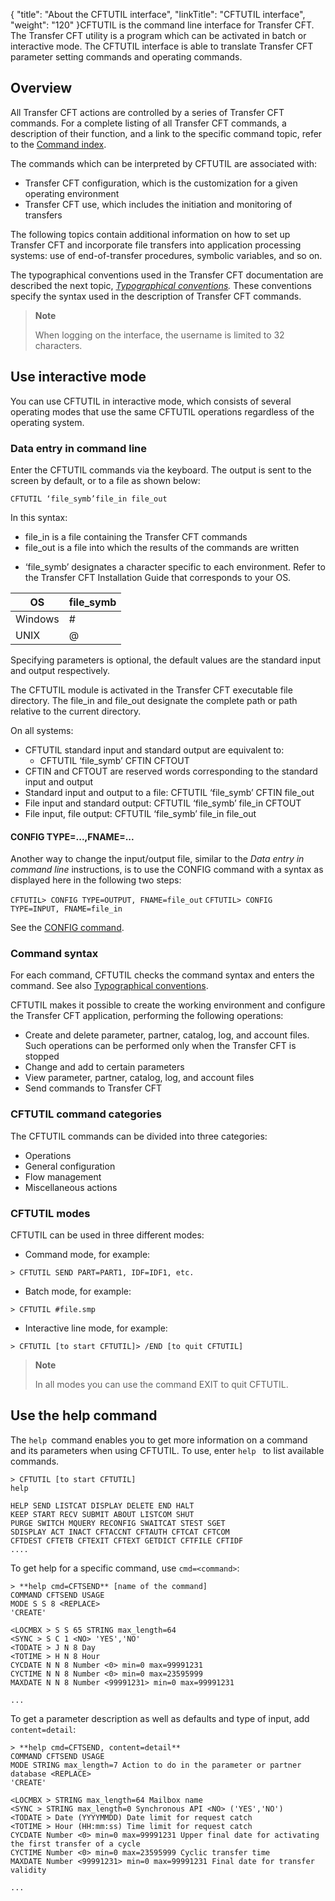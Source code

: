{
    "title": "About the CFTUTIL  interface",
    "linkTitle": "CFTUTIL interface",
    "weight": "120"
}CFTUTIL is the command line interface for Transfer CFT. The Transfer
CFT utility is a program which can be activated in batch or interactive
mode. The CFTUTIL interface is able to translate Transfer CFT parameter
setting commands and operating commands.

<span id="About_the_Command_line_interface_CFTUTIL"></span>

## Overview

All Transfer CFT actions are controlled
by a series of Transfer CFT commands. For a complete listing of all Transfer
CFT commands, a description of their function, and a link to the specific
command topic, refer to the [Command index](../command_summary).

The commands which can be interpreted by CFTUTIL are associated with:

- Transfer CFT configuration,
    which is the customization for a given operating environment
- Transfer CFT use,
    which includes the initiation and monitoring of transfers

The following topics contain additional information on how to set up
Transfer CFT and incorporate file transfers into application processing
systems: use of end-of-transfer procedures, symbolic variables, and so
on.

The typographical conventions used in the Transfer CFT documentation
are described the next topic, *[Typographical
conventions](../../gettingstarted_intro/my_first_transfer_flow_using_cg/typographical_conventions).* These conventions specify the syntax used in the
description of Transfer CFT commands.

> **Note**
>
> When logging on the interface, the username is limited to 32 characters.

<span id="Using_interactive_mode"></span>

## Use interactive mode

You can use CFTUTIL in interactive mode, which consists of several
operating modes that use the same CFTUTIL operations regardless of the operating system.

<span id="Data_entry_in_command_line"></span>

### Data entry in command line

Enter the CFTUTIL commands via the keyboard. The output is sent to the
screen by default, or to a file as shown below:

`CFTUTIL ‘file_symb’file_in file_out`

In this syntax:

- file\_in is a file
    containing the Transfer CFT commands
- file\_out is a file
    into which the results of the commands are written

<!-- -->

- ‘file\_symb’ designates a character specific to
    each environment. Refer to the Transfer CFT Installation Guide that corresponds
    to your OS.


| OS |  file_symb |
| --- | --- |
| Windows | # |
| UNIX |  @ |


Specifying parameters is optional, the default values are the
standard input and output respectively.

The CFTUTIL module is activated in the Transfer CFT executable file
directory. The file\_in and file\_out designate the complete path or path
relative to the current directory.

On all systems:

- CFTUTIL standard
    input and standard output are equivalent to:
    -   CFTUTIL ‘file\_symb’
        CFTIN CFTOUT
- CFTIN and CFTOUT
    are reserved words corresponding to the standard input and output
- Standard input
    and output to a file: CFTUTIL ‘file\_symb’ CFTIN file\_out
- File input and
    standard output: CFTUTIL ‘file\_symb’ file\_in CFTOUT
- File input, file
    output: CFTUTIL ‘file\_symb’ file\_in file\_out

<span id="CONFIG_type"></span>

#### CONFIG TYPE=...,FNAME=...

Another way to change the input/output file, similar to the *Data entry in command line* instructions, is to use the CONFIG command with a syntax as displayed
here in the following two steps:

`CFTUTIL> CONFIG TYPE=OUTPUT, FNAME=file_out`
`CFTUTIL> CONFIG   TYPE=INPUT, FNAME=file_in`

See the [CONFIG
command](../../admin_intro/admin_config_commands/communication_media_concepts).

<span id="Command_syntax"></span>

### Command syntax

For each command, CFTUTIL checks the command syntax and enters the command.
See also [Typographical conventions](../../gettingstarted_intro/my_first_transfer_flow_using_cg/typographical_conventions).

CFTUTIL makes it possible to create the working environment and configure
the Transfer CFT application, performing the following operations:

- Create and delete
    parameter, partner, catalog, log, and account files. Such operations can
    be performed only when the Transfer CFT is stopped
- Change and add
    to certain parameters
- View parameter,
    partner, catalog, log, and account files
- Send commands to
    Transfer CFT

<span id="CFTUTIL_commands"></span>

### CFTUTIL command categories

The CFTUTIL commands can be divided into three categories:

- Operations
- General configuration
- Flow management
- Miscellaneous actions

### CFTUTIL modes

CFTUTIL can be used in three different modes:

- Command mode, for
    example:

```
> CFTUTIL SEND PART=PART1, IDF=IDF1, etc.
```

- Batch mode, for
    example:

```
> CFTUTIL #file.smp
```

- Interactive line
    mode, for example:

```
> CFTUTIL [to start CFTUTIL]> /END [to quit CFTUTIL]
```

> **Note**
>
> In all modes you can use the command EXIT to quit CFTUTIL.

## Use the help command

The `help `command enables you to get more information on a command and its parameters when using CFTUTIL. To use, enter `help ` to list available commands.

```
> CFTUTIL [to start CFTUTIL]
help

HELP SEND LISTCAT DISPLAY DELETE END HALT
KEEP START RECV SUBMIT ABOUT LISTCOM SHUT
PURGE SWITCH MQUERY RECONFIG SWAITCAT STEST SGET
SDISPLAY ACT INACT CFTACCNT CFTAUTH CFTCAT CFTCOM
CFTDEST CFTETB CFTEXIT CFTEXT GETDICT CFTFILE CFTIDF
....

```

To get help for a specific command, use `cmd=<command>`:

```
> **help cmd=CFTSEND** [name of the command]
COMMAND CFTSEND USAGE
MODE S S 8 <REPLACE>
'CREATE'

<LOCMBX > S S 65 STRING max_length=64
<SYNC > S C 1 <NO> 'YES','NO'
<TODATE > J N 8 Day
<TOTIME > H N 8 Hour
CYCDATE N N 8 Number <0> min=0 max=99991231
CYCTIME N N 8 Number <0> min=0 max=23595999
MAXDATE N N 8 Number <99991231> min=0 max=99991231

...
```

To get a parameter description as well as defaults and type of input, add `content=detail`:

```
> **help cmd=CFTSEND, content=detail**
COMMAND CFTSEND USAGE
MODE STRING max_length=7 Action to do in the parameter or partner database <REPLACE>
'CREATE'

<LOCMBX > STRING max_length=64 Mailbox name
<SYNC > STRING max_length=0 Synchronous API <NO> ('YES','NO')
<TODATE > Date (YYYYMMDD) Date limit for request catch
<TOTIME > Hour (HH:mm:ss) Time limit for request catch
CYCDATE Number <0> min=0 max=99991231 Upper final date for activating the first transfer of a cycle
CYCTIME Number <0> min=0 max=23595999 Cyclic transfer time
MAXDATE Number <99991231> min=0 max=99991231 Final date for transfer validity

...
```
